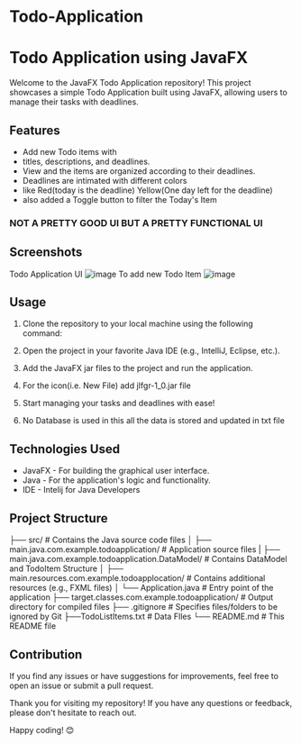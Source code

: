 # Todo-Application 

# Todo Application using JavaFX

Welcome to the JavaFX Todo Application repository! This project showcases a simple Todo Application built using JavaFX, allowing users to manage their tasks with deadlines.

## Features

- Add new Todo items with
- titles, descriptions, and deadlines.
- View and the items are organized according to their deadlines.
- Deadlines are intimated with different colors
- like Red(today is the deadline) Yellow(One day left for the deadline)
- also added a Toggle button to filter the Today's Item 

### NOT A PRETTY GOOD UI BUT A PRETTY FUNCTIONAL UI ###

## Screenshots

Todo Application UI ![image](https://github.com/Abhishek-paka/Todo-Application/assets/118460491/03c3aa22-3a46-432d-b3d6-0010bc9f14ad)
To add new Todo Item ![image](https://github.com/Abhishek-paka/Todo-Application/assets/118460491/edc4b36b-7ea5-417a-a12a-f8d85e70cdce)


## Usage

1. Clone the repository to your local machine using the following command:

2. Open the project in your favorite Java IDE (e.g., IntelliJ, Eclipse, etc.).

3. Add the JavaFX jar files to the project and run the application.
  
4. For the icon(i.e. New File) add jIfgr-1_0.jar file

5. Start managing your tasks and deadlines with ease!
  
6. No Database is used in this all the data is stored and updated in txt file

## Technologies Used

- JavaFX - For building the graphical user interface.
- Java - For the application's logic and functionality.
- IDE - Intelij for Java Developers

## Project Structure

├── src/ # Contains the Java source code files
│ ├── main.java.com.example.todoapplication/ # Application source files
| ├── main.java.com.example.todoapplication.DataModel/ # Contains DataModel and TodoItem Structure
│ ├── main.resources.com.example.todoapplocation/ # Contains additional resources (e.g., FXML files)
│ └── Application.java # Entry point of the application
├── target.classes.com.example.todoapplication/ # Output directory for compiled files
├── .gitignore # Specifies files/folders to be ignored by Git
├──TodoListItems.txt # Data FIles
└── README.md # This README file

## Contribution

If you find any issues or have suggestions for improvements, feel free to open an issue or submit a pull request.


Thank you for visiting my repository! If you have any questions or feedback, please don't hesitate to reach out.

Happy coding! 😊


